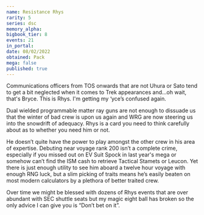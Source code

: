 ```yaml
---
name: Resistance Rhys
rarity: 5
series: dsc
memory_alpha:
bigbook_tier: 8
events: 21
in_portal:
date: 08/02/2022
obtained: Pack
mega: false
published: true
---
```


Communications officers from TOS onwards that are not Uhura or Sato tend to get a bit neglected when it comes to Trek appearances and...oh wait, that's Bryce. This is Rhys. I'm getting my ‘yce’s confused again.

Dual wielded programmable matter ray guns are not enough to dissuade us that the winter of bad crew is upon us again and WRG are now steering us into the snowdrift of adequacy. Rhys is a card you need to think carefully about as to whether you need him or not.

He doesn’t quite have the power to play amongst the other crew in his area of expertise. Debuting near voyage rank 200 isn’t a complete crime, especially if you missed out on EV Suit Spock in last year's mega or somehow can’t find the ISM cash to retrieve Tactical Stamets or Leucon. Yet there is just enough utility to see him aboard a twelve hour voyage with enough RNG luck, but a slim picking of traits means he’s easily beaten on most modern calculators by a plethora of better traited crew.

Over time we might be blessed with dozens of Rhys events that are over abundant with SEC shuttle seats but my magic eight ball has broken so the only advice I can give you is “Don’t bet on it”.
